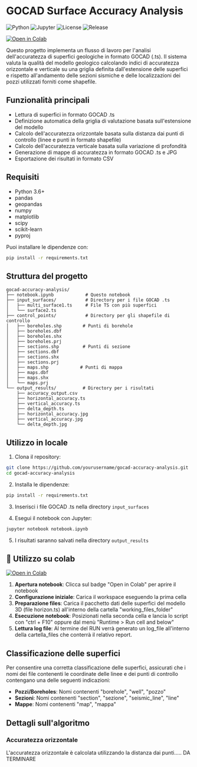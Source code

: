 # GOCAD Surface Accuracy Analysis

![Python](https://img.shields.io/badge/python-3.9%2B-blue)
![Jupyter](https://img.shields.io/badge/Jupyter-Notebook-orange)
![License](https://img.shields.io/badge/license-MIT-green)
![Release](https://img.shields.io/badge/version-0.1.0-blue)

[![Open in Colab](https://colab.research.google.com/assets/colab-badge.svg)](https://colab.research.google.com/github/BaterHub/GeoSurface_Accuracy/blob/main/GeoSurface_Accuracy.ipynb)

Questo progetto implementa un flusso di lavoro per l'analisi dell'accuratezza di superfici geologiche in formato GOCAD (.ts). Il sistema valuta la qualità del modello geologico calcolando indici di accuratezza orizzontale e verticale su una griglia definita dall'estensione delle superfici e rispetto all'andamento delle sezioni sismiche e delle localizzazioni dei pozzi utilizzati forniti come shapefile.

## Funzionalità principali

- Lettura di superfici in formato GOCAD .ts
- Definizione automatica della griglia di valutazione basata sull'estensione del modello
- Calcolo dell'accuratezza orizzontale basata sulla distanza dai punti di controllo (linee e punti in formato shapefile)
- Calcolo dell'accuratezza verticale basata sulla variazione di profondità
- Generazione di mappe di accuratezza in formato GOCAD .ts e JPG
- Esportazione dei risultati in formato CSV

## Requisiti

- Python 3.6+
- pandas
- geopandas
- numpy
- matplotlib
- scipy
- scikit-learn
- pyproj

Puoi installare le dipendenze con:

```bash
pip install -r requirements.txt
```

## Struttura del progetto

```
gocad-accuracy-analysis/
├── notebook.ipynb            # Questo notebook
├── input_surfaces/           # Directory per i file GOCAD .ts
│   ├── multi_surface1.ts     # File TS con più superfici
│   └── surface2.ts
├── control_points/           # Directory per gli shapefile di controllo
│   ├── boreholes.shp        # Punti di borehole
│   ├── boreholes.dbf
│   ├── boreholes.shx
│   ├── boreholes.prj
│   ├── sections.shp         # Punti di sezione
│   ├── sections.dbf
│   ├── sections.shx
│   ├── sections.prj
│   ├── maps.shp            # Punti di mappa
│   ├── maps.dbf
│   ├── maps.shx
│   └── maps.prj
└── output_results/          # Directory per i risultati
    ├── accuracy_output.csv
    ├── horizontal_accuracy.ts
    ├── vertical_accuracy.ts
    ├── delta_depth.ts
    ├── horizontal_accuracy.jpg
    ├── vertical_accuracy.jpg
    └── delta_depth.jpg
```

## Utilizzo in locale

1. Clona il repository:

```bash
git clone https://github.com/yourusername/gocad-accuracy-analysis.git
cd gocad-accuracy-analysis
```

2. Installa le dipendenze:

```bash
pip install -r requirements.txt
```

3. Inserisci i file GOCAD .ts nella directory `input_surfaces`

4. Esegui il notebook con Jupyter:

```bash
jupyter notebook notebook.ipynb
```

5. I risultati saranno salvati nella directory `output_results`


## 🚀 Utilizzo su colab

[![Open in Colab](https://colab.research.google.com/assets/colab-badge.svg)](https://colab.research.google.com/github/BaterHub/GeoSurface_Accuracy/blob/main/GeoSurface_Accuracy.ipynb)

1. **Apertura notebook**:
    Clicca sul badge "Open in Colab" per aprire il notebook
2. **Configurazione iniziale**:
    Carica il workspace eseguendo la prima cella 
3. **Preparazione files**:
    Carica il pacchetto dati delle superfici del modello 3D (file horizon.ts) all'interno della cartella "working_files_folder"
4. **Esecuzione notebook**:
    Posizionati nella seconda cella e lancia lo script con "ctrl + F10" oppure dal menù "Runtime > Run cell and below"
5. **Lettura log file**:
    Al termine del RUN verrà generato un log_file all'interno della cartella_files che conterrà il relativo report.

## Classificazione delle superfici

Per consentire una corretta classificazione delle superfici, assicurati che i nomi dei file contenenti le coordinate delle linee e dei punti di controllo contengano una delle seguenti indicazioni:

- **Pozzi/Boreholes**: Nomi contenenti "borehole", "well", "pozzo"
- **Sezioni**: Nomi contenenti "section", "sezione", "seismic_line", "line"
- **Mappe**: Nomi contenenti "map", "mappa"

## Dettagli sull'algoritmo

### Accuratezza orizzontale
L'accuratezza orizzontale è calcolata utilizzando la distanza dai punti..... DA TERMINARE